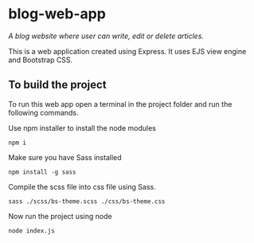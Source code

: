 # blog-web-app

_A blog website where user can write, edit or delete articles._

This is a web application created using Express.
It uses EJS view engine and Bootstrap CSS.

## To build the project

To run this web app open a terminal in the project folder and run the following commands.

Use npm installer to install the node modules

```
npm i
```

Make sure you have Sass installed

```
npm install -g sass
```

Compile the scss file into css file using Sass.

```
sass ./scss/bs-theme.scss ./css/bs-theme.css
```

Now run the project using node

```
node index.js
```